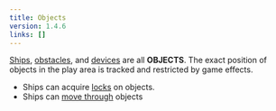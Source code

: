 ```yaml
---
title: Objects
version: 1.4.6
links: []
---
```


[Ships](/rules/Ships), [obstacles](/rules/Obstacles), and [devices](/rules/Device) are all **OBJECTS**. The exact position of objects in the play area is tracked and restricted by game effects.

- Ships can acquire [locks](/rules/Lock) on objects.
- Ships can [move through](/rules/Move) objects
